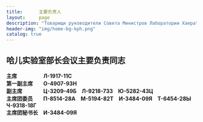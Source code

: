 ```yaml
---
title:      主要负责人
layout:     page
description: "Товарищи руководители Совета Министров Лаборатории Хаера"
header-img: "img/home-bg-kph.png"
catalog: true
---
```


## 哈儿实验室部长会议主要负责同志

**主席**&emsp;&emsp;&emsp;&emsp;&emsp;**Л-1917-11С**  
**第一副主席**&emsp;&emsp;**О-4907-93Н**  
**副主席**&emsp;&emsp;&emsp;&emsp;**Ц-3209-49Б**&emsp;**Л-9218-73З**&emsp;**Ю-5282-43Ц**  
**主席团委员**&emsp;&emsp;**П-8514-28А**&emsp;**М-5194-82Т**&emsp;**И-3484-09Я**&emsp;**Т-6454-28Ы**&emsp;**Ч-9318-18Г**  
**主席团秘书长**&emsp;**И-3484-09Я**